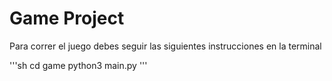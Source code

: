 # Game Project

Para correr el juego debes seguir las siguientes instrucciones
en la terminal

'''sh
cd game 
python3 main.py
'''